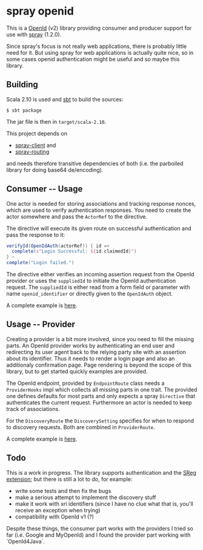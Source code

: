 # spray openid

This is a [OpenId](http://openid.net/) (v2) library providing consumer
and producer support for use with [spray](http://spray.io) (1.2.0).

Since spray's focus is not really web applications, there is probably
little need for it. But using spray for web applications is actually
quite nice, so in some cases openid authentication might be useful and
so maybe this library.

## Building

Scala 2.10 is used and [sbt](http://scala-sbt.org) to build the
sources:

    $ sbt package

The jar file is then in `target/scala-2.10`.

This project depends on

* [spray-client](http://spray.io/documentation/1.2.0/spray-client/) and
* [spray-routing](http://spray.io/documentation/1.2.0/spray-routing/)

and needs therefore transitive dependencies of both (i.e. the
parboiled library for doing base64 de/encoding).

## Consumer -- Usage

One actor is needed for storing associations and tracking response
nonces, which are used to verify authentication responses. You need to
create the actor somewhere and pass the `ActorRef` to the directive.

The directive will execute its given route on successful
authentication and pass the response to it:

```scala
verifyId(OpenIdAuth(actorRef)) { id =>
  complete(s"Login Successful: ${id.claimedId}")
} ~
complete("Login failed.")
```

The directive either verifies an incoming assertion request from the
OpenId provider or uses the `suppliedId` to initiate the OpenId
authentication request. The `suppliedId` is either read from a form
field or parameter with name `openid_identifier` or directly given to
the `OpenIdAuth` object.

A complete example is
[here](tree/master/src/test/scala/org/eknet/spray/openid/RelyingParty.scala).


## Usage -- Provider

Creating a provider is a bit more involved, since you need to fill the
missing parts. An OpenId provider works by authenticating an end user
and redirecting its user agent back to the relying party site with an
assertion about its identifier. Thus it needs to render a login page
and also an additionaly confirmation page. Page rendering is beyond the
scope of this library, but to get started quickly examples are provided.

The OpenId endpoint, provided by `EndpointRoute` class needs a `ProviderHooks`
impl which collects all missing parts in one trait. The provided one defines
defaults for most parts and only expects a spray `Directive` that authenticates
the current request. Furthermore an actor is needed to keep track of associations.

For the `DiscoveryRoute` the `DiscoverySetting` specifies for when to respond
to discovery requests. Both are combined in `ProviderRoute`.

A complete example is
[here](tree/master/src/test/scala/org/eknet/spray/openid/Provider.scala).

## Todo

This is a work in progress. The library supports authentication and
the
[SReg extension](http://openid.net/specs/openid-simple-registration-extension-1_0.html);
but there is still a lot to do, for example:

* write some tests and then fix the bugs
* make a serious attempt to implement the discovery stuff
* make it work with xri identifiers (since I have no clue what that
  is, you'll receive an exception when trying)
* compatibility with OpenId v1 (?)

Despite these things, the consumer part works with the providers I tried so far
(i.e. Google and MyOpenId) and I found the provider part working with `OpenId4Java´.